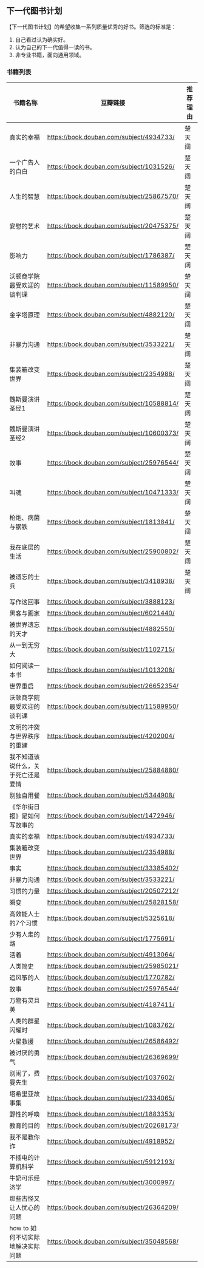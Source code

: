 ## 下一代图书计划
【下一代图书计划】的希望收集一系列质量优秀的好书。筛选的标准是：
1. 自己看过认为确实好。
2. 认为自己的下一代值得一读的书。
3. 非专业书籍，面向通用领域。

### 书籍列表

| 书籍名称 | 豆瓣链接 | 推荐理由 |
| --- | --- | --- |
| 真实的幸福 | https://book.douban.com/subject/4934733/ | 楚天阔 |
| 一个广告人的自白 | https://book.douban.com/subject/1031526/ | 楚天阔 |
| 人生的智慧 | https://book.douban.com/subject/25867570/ | 楚天阔 |
| 安慰的艺术 | https://book.douban.com/subject/20475375/ | 楚天阔 |
| 影响力 | https://book.douban.com/subject/1786387/ | 楚天阔 |
| 沃顿商学院最受欢迎的谈判课 | https://book.douban.com/subject/11589950/ | 楚天阔 |
| 金字塔原理 | https://book.douban.com/subject/4882120/ | 楚天阔 |
| 非暴力沟通 | https://book.douban.com/subject/3533221/ | 楚天阔 |
| 集装箱改变世界 | https://book.douban.com/subject/2354988/ | 楚天阔 |
| 魏斯曼演讲圣经1 | https://book.douban.com/subject/10588814/ | 楚天阔 |
| 魏斯曼演讲圣经2 | https://book.douban.com/subject/10600373/ | 楚天阔 |
| 故事 | https://book.douban.com/subject/25976544/ | 楚天阔 |
| 叫魂 | https://book.douban.com/subject/10471333/ | 楚天阔 |
| 枪炮、病菌与钢铁 | https://book.douban.com/subject/1813841/ | 楚天阔 |
| 我在底层的生活 | https://book.douban.com/subject/25900802/ | 楚天阔 |
| 被遗忘的士兵 | https://book.douban.com/subject/3418938/ | 楚天阔 |
| 写作这回事 | https://book.douban.com/subject/3888123/ | |
| 黑客与画家 | https://book.douban.com/subject/6021440/ | |
| 被世界遗忘的天才 | https://book.douban.com/subject/4882550/ | |
| 从一到无穷大 | https://book.douban.com/subject/1102715/ | |
| 如何阅读一本书 | https://book.douban.com/subject/1013208/ | |
| 世界重启 | https://book.douban.com/subject/26652354/ | |
| 沃顿商学院最受欢迎的谈判课 | https://book.douban.com/subject/11589950/ | |
| 文明的冲突与世界秩序的重建 | https://book.douban.com/subject/4202004/ | |
| 我不知道该说什么，关于死亡还是爱情 | https://book.douban.com/subject/25884880/ | |
| 别独自用餐 | https://book.douban.com/subject/5344908/ | |
| 《华尔街日报》是如何写故事的 | https://book.douban.com/subject/1472946/ | |
| 真实的幸福 | https://book.douban.com/subject/4934733/ | |
| 集装箱改变世界 | https://book.douban.com/subject/2354988/ | |
| 事实 | https://book.douban.com/subject/33385402/ | |
| 非暴力沟通 | https://book.douban.com/subject/3533221/ | |
| 习惯的力量 | https://book.douban.com/subject/20507212/ | |
| 瞬变 | https://book.douban.com/subject/25828158/ | |
| 高效能人士的7个习惯 | https://book.douban.com/subject/5325618/ | |
| 少有人走的路 | https://book.douban.com/subject/1775691/ | |
| 活着 | https://book.douban.com/subject/4913064/ | |
| 人类简史 | https://book.douban.com/subject/25985021/ | |
| 追风筝的人 | https://book.douban.com/subject/1770782/ | |
| 故事 | https://book.douban.com/subject/25976544/ | |
| 万物有灵且美 | https://book.douban.com/subject/4187411/ | |
| 人类的群星闪耀时 | https://book.douban.com/subject/1083762/ | |
| 火星救援 | https://book.douban.com/subject/26586492/ | |
| 被讨厌的勇气 | https://book.douban.com/subject/26369699/ | |
| 别闹了，费曼先生 | https://book.douban.com/subject/1037602/ | |
| 塔希里亚故事集 | https://book.douban.com/subject/2334065/ | |
| 野性的呼唤 | https://book.douban.com/subject/1883353/ | |
| 教育的目的 | https://book.douban.com/subject/20268173/ | |
| 我不是教你诈 | https://book.douban.com/subject/4918952/ | |
| 不插电的计算机科学 | https://book.douban.com/subject/5912193/ | |
| 牛奶可乐经济学 | https://book.douban.com/subject/3000997/ | |
| 那些古怪又让人忧心的问题 | https://book.douban.com/subject/26364209/ | |
| how to 如何不切实际地解决实际问题 | https://book.douban.com/subject/35048568/ | |